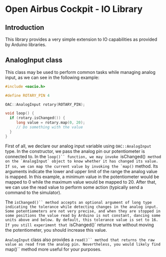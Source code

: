 # Open Airbus Cockpit - IO Library

## Introduction

This library provides a very simple extension to IO capabilities as provided by
Arduino libraries.

## AnalogInput class

This class may be used to perform common tasks while managing analog input, as
we can see in the following example:

```c++
#include <oacio.h>

#define ROTARY_PIN 4

OAC::AnalogInput rotary(ROTARY_PIN);

void loop() {
  if (rotary.isChanged()) {
     long value = rotary.map(0, 20);
     // Do something with the value
  }
}
```

First of all, we declare our analog input variable using `OAC::AnalogInput`
type. In the constructor, we pass the analog pin our potentiometer is connected
to. In the `loop()`` function, we may invoke `isChanged()`` method on the
`AnalogInput` object to know whether it has changed its value. If so, we can map
the current value by invoking the `map()`` method. Its arguments indicate the
lower and upper limit of the range the analog value is mapped. In this example,
a minimum value in the potentiometer would be mapped to 0 while the maximum
value would be mapped to 20. After that, we can use the read value to perform
some action (typically send a command to the simulator).

The `isChanged()`` method accepts an optional argument of long type indicating
the tolerance while detecting changes in the analog input. Some potentiometers
are not very precise, and when they are stopped in some positions the value read
by Arduino is not constant, dancing some units above and below. By default, this
tolerance value is set to 16. If you still experiment that `isChanged()` returns
true without moving the potentiometer, you should increase this value.

`AnalogInput` class also provides a `read()`` method that returns the raw value
as read from the analog pin. Nevertheless, you would likely find `map()`` method
more useful for your purposes.
